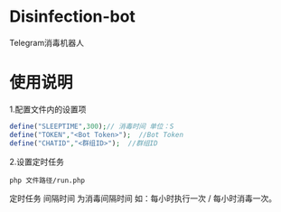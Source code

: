 # Disinfection-bot
Telegram消毒机器人

# 使用说明

1.配置文件内的设置项

```php
define("SLEEPTIME",300);// 消毒时间 单位：S
define("TOKEN","<Bot Token>"); 	//Bot Token
define("CHATID","<群组ID>"); 	//群组ID
```

2.设置定时任务

```shell
php 文件路径/run.php
```

定时任务 间隔时间 为消毒间隔时间 如：每小时执行一次 / 每小时消毒一次。

